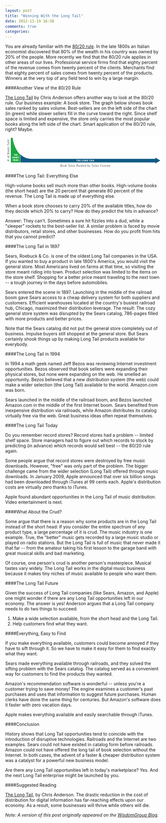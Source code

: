 ```yaml
---
layout: post
title: "Winning With the Long Tail"
date: 2012-11-19 16:58
comments: true
categories: 
---
```

You are already familiar with the [80/20 rule](http://en.wikipedia.org/wiki/80/20_rule). In the late 1800s an Italian economist discovered that 80% of the wealth in his country was owned by 20% of the people. More recently we find that the 80/20 rule applies in other areas of our lives. Professional service firms find that eighty percent of the revenue comes from twenty percent of the clients. Merchants find that eighty percent of sales comes from twenty percent of the products. Winners at the very top of any field tend to win by a large margin.
<!--more--> 	
####Another View of the 80/20 Rule

[The Long Tail](http://www.thelongtail.com/about.html) by Chris Anderson offers another way to look at the 80/20 rule. Our business example: A book store. The graph below shows book sales ranked by sales volume. Best-sellers are on the left side of the chart (in green) while slower sellers fill in the curve toward the right. Since shelf space is limited and expensive, the store only carries the most popular books along the left side of the chart. Smart application of the 80/20 rule, right? Maybe.

<img src="/assets/TheLongTail.png" align="center" alt="The Long Tail" title="The Long Tail">

####The Long Tail: Everything Else

High-volume books sell much more than other books. High-volume books (the short head) are the 20 percent that generate 80 percent of the revenue. The Long Tail is made up of everything else.

When a book store chooses to carry 20% of the available titles, how do they decide which 20% to carry? How do they predict the hits in advance? 

Answer: They can't. Sometimes a sure hit fizzles into a dud, while a "sleeper" rockets to the best-seller list. A similar problem is faced by movie distributors, retail stores, and other businesses. How do you profit from hits that you cannot predict?

####The Long Tail in 1897

Sears, Roebuck & Co. is one of the oldest Long Tail companies in the USA. If you wanted to buy a product in late 1800's America, you would visit the general store. Most Americans lived on farms at that time, so visiting the store meant riding into town. Product selection was limited to the items on the store shelf. Shopping for a better price meant traveling to the next town -- a tough journey in the days before automobiles.

Sears entered the scene in 1897. Launching in the middle of the railroad boom gave Sears access to a cheap delivery system for both suppliers and customers. Efficient warehouses located at the country's busiest railroad hub, Chicago, maximized their distribution leverage. The result: The cozy general store system was disrupted by the Sears catalog, 786-pages filled with more products and better prices.

Note that the Sears catalog did not put the general store completely out of business. Impulse buyers still shopped at the general store. But Sears certainly shook things up by making Long Tail products available for everybody.

####The Long Tail in 1994

In 1994 a math geek named Jeff Bezos was reviewing Internet investment opportunities. Bezos observed that book sellers were expanding their physical stores, but none were expanding on the web. He smelled an opportunity. Bezos believed that a new distribution system (the web) could make a wider selection (the Long Tail) available to the world. Amazon.com was born.

Sears launched in the middle of the railroad boom, and Bezos launched Amazon.com in the middle of the first Internet boom. Sears benefited from inexpensive distribution via railroads, while Amazon distributes its catalog virtually free via the web. Great business ideas often repeat themselves.

####The Long Tail Today

Do you remember record stores? Record stores had a problem -- limited shelf space. Store managers had to figure out which records to stock by predicting (in advance) which records would sell best -- the 80/20 rule again. 

Some people argue that record stores were destroyed by free music downloads. However, "free" was only part of the problem. The bigger challenge came from the wider selection (Long Tail) offered through music downloads. In January 2009, Apple announced that over six billion songs had been downloaded through iTunes at 99 cents each. Apple's distribution costs are virtually zero thanks to iTunes.	

Apple found abundant opportunities in the Long Tail of music distribution. Video entertainment is next.

####What About the Crud?

Some argue that there is a reason why some products are in the Long Tail instead of the short head: If you consider the entire spectrum of any product type, a large percentage of it is crud. The music industry is one example. True, the "better" music gets recorded by a large music studio or played on radio stations. But the Long Tail is full of music that never made it that far -- from the amateur taking his first lesson to the garage band with great musical skills and bad marketing. 

Of course, one person's crud is another person's masterpiece. Musical tastes vary widely. The Long Tail works in the digital music business because it makes tiny niches of music available to people who want them.

####The Long Tail Future

Given the success of Long Tail companies (like Sears, Amazon, and Apple) one might wonder if there are any Long Tail opportunities left in our economy. The answer is yes! Anderson argues that a Long Tail company needs to do two things to succeed:

1. Make a wide selection available, from the short head and the Long Tail.
2. Help customers find what they want.

####Everything, Easy to Find

If you make everything available, customers could become annoyed if they have to sift through it. So we have to make it easy for them to find exactly what they want.

Sears made everything available through railroads, and they solved the sifting problem with the Sears catalog. The catalog served as a convenient way for customers to find the products they wanted.

Amazon's recommendation software is wonderful -- unless you're a customer trying to save money! The engine examines a customer's past purchases and uses that information to suggest future purchases. Human clerks have done the same thing for centuries. But Amazon's software does it faster with  zero vacation days.

Apple makes everything available and easily searchable through iTunes.

####Conclusion

History shows that Long Tail opportunities tend to coincide with the introduction of disruptive technologies. Railroads and the Internet are two examples. Sears could not have existed in catalog form before railroads. Amazon could not have offered the long tail of book selection without the Internet. In both cases, the advent of a faster & cheaper distribution system was a catalyst for a powerful new business model.

Are there any Long Tail opportunities left in today's marketplace? Yes. And the next Long Tail enterprise might be launched by you.

####Suggested Reading

[The Long Tail](http://www.amazon.com/Long-Revised-Updated-Edition-ebook/dp/B000JMKSE2), by Chris Anderson. The drastic reduction in the cost of distribution for digital information has far-reaching effects upon our economy. As a result, some businesses will thrive while others will die.

_Note: A version of this post originally appeared on the [WisdomGroup Blog](http://wisdomgroup.com)._
